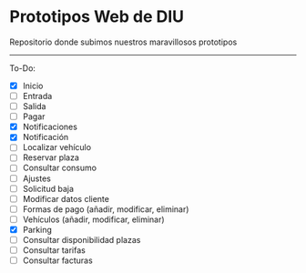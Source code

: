 # Prototipos Web de DIU
Repositorio donde subimos nuestros maravillosos prototipos

---
To-Do:

- [x] Inicio
- [ ] Entrada
- [ ] Salida
- [ ] Pagar
- [x] Notificaciones
- [x] Notificación
- [ ] Localizar vehículo
- [ ] Reservar plaza
- [ ] Consultar consumo
- [ ] Ajustes
- [ ] Solicitud baja
- [ ] Modificar datos cliente
- [ ] Formas de pago (añadir, modificar, eliminar)
- [ ] Vehículos (añadir, modificar, eliminar)
- [x] Parking
- [ ] Consultar disponibilidad plazas
- [ ] Consultar tarifas
- [ ] Consultar facturas
